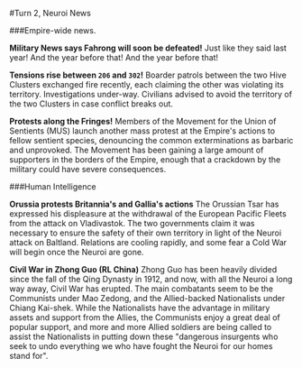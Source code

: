 #Turn 2, Neuroi News

###Empire-wide news.

**Military News says Fahrong will soon be defeated!** Just like they said last year! And the year before that! And the year before that!

**Tensions rise between `206` and `302`!** Boarder patrols between the two Hive Clusters exchanged fire recently, each claiming the other was violating its territory. Investigations under-way. Civilians advised to avoid the territory of the two Clusters in case conflict breaks out.

**Protests along the Fringes!** Members of the Movement for the Union of Sentients (MUS) launch another mass protest at the Empire's actions to fellow sentient species, denouncing the common exterminations as barbaric and unprovoked. The Movement has been gaining a large amount of supporters in the borders of the Empire, enough that a crackdown by the military could have severe consequences.

###Human Intelligence

**Orussia protests Britannia's and Gallia's actions** The Orussian Tsar has expressed his displeasure at the withdrawal of the European Pacific Fleets from the attack on Vladivastok. The two governments claim it was necessary to ensure the safety of their own territory in light of the Neuroi attack on Baltland. Relations are cooling rapidly, and some fear a Cold War will begin once the Neuroi are gone.

**Civil War in Zhong Guo (RL China)** Zhong Guo has been heavily divided since the fall of the Qing Dynasty in 1912, and now, with all the Neuroi a long way away, Civil War has erupted. The main combatants seem to be the Communists under Mao Zedong, and the Allied-backed Nationalists under Chiang Kai-shek. While the Nationalists have the advantage in military assets and support from the Allies, the Communists enjoy a great deal of popular support, and more and more Allied soldiers are being called to assist the Nationalists in putting down these "dangerous insurgents who seek to undo everything we who have fought the Neuroi for our homes stand for". 
